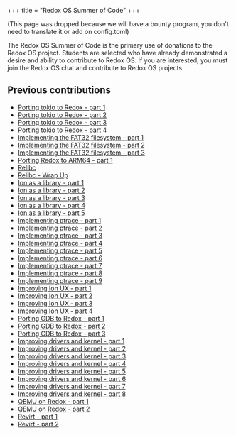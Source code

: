 +++
title = "Redox OS Summer of Code"
+++

(This page was dropped because we will have a bounty program, you don't need to translate it or add on config.toml)

The Redox OS Summer of Code is the primary use of donations to the Redox OS
project. Students are selected who have already demonstrated a desire and
ability to contribute to Redox OS. If you are interested, you must join the
Redox OS chat and contribute to Redox OS projects.

## Previous contributions

- [Porting tokio to Redox - part 1](https://www.redox-os.org/news/rsoc-porting-tokio-1/)
- [Porting tokio to Redox - part 2](https://www.redox-os.org/news/rsoc-porting-tokio-2/)
- [Porting tokio to Redox - part 3](https://www.redox-os.org/news/rsoc-porting-tokio-3/)
- [Porting tokio to Redox - part 4](https://www.redox-os.org/news/rsoc-porting-tokio-4/)
- [Implementing the FAT32 filesystem - part 1](https://www.redox-os.org/news/rsoc-fat32-1/)
- [Implementing the FAT32 filesystem - part 2](https://www.redox-os.org/news/rsoc-fat32-2/)
- [Implementing the FAT32 filesystem - part 3](https://www.redox-os.org/news/rsoc-fat32-3/)
- [Porting Redox to ARM64 - part 1](https://www.redox-os.org/news/rsoc-arm64-0x01/)
- [Relibc](https://www.redox-os.org/news/rsoc-relibc/)
- [Relibc - Wrap Up](https://www.redox-os.org/news/rsoc-relibc-final/)
- [Ion as a library - part 1](https://www.redox-os.org/news/rsoc-ion-lib-0/)
- [Ion as a library - part 2](https://www.redox-os.org/news/rsoc-ion-lib-1/)
- [Ion as a library - part 3](https://www.redox-os.org/news/rsoc-ion-lib-2/)
- [Ion as a library - part 4](https://www.redox-os.org/news/rsoc-ion-lib-3/)
- [Ion as a library - part 5](https://www.redox-os.org/news/rsoc-ion-lib-4/)
- [Implementing ptrace - part 1](https://www.redox-os.org/news/rsoc-ptrace-0/)
- [Implementing ptrace - part 2](https://www.redox-os.org/news/rsoc-ptrace-1/)
- [Implementing ptrace - part 3](https://www.redox-os.org/news/rsoc-ptrace-2/)
- [Implementing ptrace - part 4](https://www.redox-os.org/news/rsoc-ptrace-3/)
- [Implementing ptrace - part 5](https://www.redox-os.org/news/rsoc-ptrace-4/)
- [Implementing ptrace - part 6](https://www.redox-os.org/news/rsoc-ptrace-5/)
- [Implementing ptrace - part 7](https://www.redox-os.org/news/rsoc-ptrace-6/)
- [Implementing ptrace - part 8](https://www.redox-os.org/news/rsoc-ptrace-7/)
- [Implementing ptrace - part 9](https://www.redox-os.org/news/rsoc-ptrace-8/)
- [Improving Ion UX - part 1](https://www.redox-os.org/news/rsoc-ion-ux-1/)
- [Improving Ion UX - part 2](https://www.redox-os.org/news/rsoc-ion-ux-2/)
- [Improving Ion UX - part 3](https://www.redox-os.org/news/rsoc-ion-ux-3/)
- [Improving Ion UX - part 4](https://www.redox-os.org/news/rsoc-ion-ux-4-5/)
- [Porting GDB to Redox - part 1](https://www.redox-os.org/news/rsoc-gdb-0/)
- [Porting GDB to Redox - part 2](https://www.redox-os.org/news/rsoc-gdb-1/)
- [Porting GDB to Redox - part 3](https://www.redox-os.org/news/public-announcement-gdb/)
- [Improving drivers and kernel - part 1](https://www.redox-os.org/news/io_uring-0/)
- [Improving drivers and kernel - part 2](https://www.redox-os.org/news/io_uring-1/)
- [Improving drivers and kernel - part 3](https://www.redox-os.org/news/io_uring-2/)
- [Improving drivers and kernel - part 4](https://www.redox-os.org/news/io_uring-3/)
- [Improving drivers and kernel - part 5](https://www.redox-os.org/news/io_uring-4/)
- [Improving drivers and kernel - part 6](https://www.redox-os.org/news/io_uring-5/)
- [Improving drivers and kernel - part 7](https://www.redox-os.org/news/drivers-and-kernel-6/)
- [Improving drivers and kernel - part 8](https://www.redox-os.org/news/drivers-and-kernel-7/)
- [QEMU on Redox - part 1](https://www.redox-os.org/news/rsoc-2021-qemu-1/)
- [QEMU on Redox - part 2](https://www.redox-os.org/news/bochs-qemu-2/)
- [Revirt - part 1](https://www.redox-os.org/news/revirt-1/)
- [Revirt - part 2](https://www.redox-os.org/news/rsoc-2022-revirt-u-1/)
